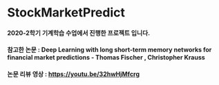# StockMarketPredict
#### 2020-2학기 기계학습 수업에서 진행한 프로젝트 입니다.
#### 참고한 논문 : Deep Learning with long short-term memory networks for financial market predictions - Thomas Fischer , Christopher Krauss
#### 논문 리뷰 영상 : https://youtu.be/32hwHjMfcrg

